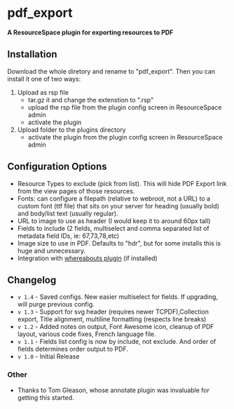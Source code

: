 # pdf_export 
**A ResourceSpace plugin for exporting resources to PDF**

## Installation
Download the whole diretory and rename to "pdf_export". Then you can install it one of two ways:

1. Upload as rsp file
	* tar.gz it and change the extenstion to ".rsp"
	* upload the rsp file from the plugin config screen in ResourceSpace admin
	* activate the plugin
2. Upload folder to the plugins directory
	* activate the plugin from the plugin config screen in ResourceSpace admin

## Configuration Options

- Resource Types to exclude (pick from list). This will hide PDF Export link from the view pages of those resources.
- Fonts: can configure a filepath (relative to webroot, not a URL) to a custom font (ttf file) that sits on your server for heading (usually bold) and body/list text (usually regular).
- URL to image to use as header (I would keep it to around 60px tall) 
- Fields to include (2 fields, multiselect and comma separated list of metadata field IDs, ie: 67,73,78,etc)
- Image size to use in PDF. Defaults to "hdr", but for some installs this is huge and unnecessary. 
- Integration with [whereabouts plugin](https://github.com/ssuess/resourcespace-plugin-whereabouts)  (if installed)


## Changelog
* `v 1.4` - Saved configs. New easier multiselect for fields. If upgrading, will purge previous config. 
* `v 1.3` - Support for svg header (requires newer TCPDF),Collection export, Title alignment, multiline formatting (respects line breaks)
* `v 1.2` - Added notes on output, Font Awesome icon, cleanup of PDF layout, various code fixes, French language file.
* `v 1.1` - Fields list config is now by include, not exclude. And order of fields determines order output to PDF.
* `v 1.0` - Initial Release

### Other
* Thanks to Tom Gleason, whose annotate plugin was invaluable for getting this started.
